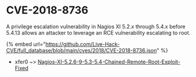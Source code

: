 # CVE-2018-8736

A privilege escalation vulnerability in Nagios XI 5.2.x through 5.4.x before 5.4.13 allows an attacker to leverage an RCE vulnerability escalating to root.

{% embed url="https://github.com/Live-Hack-CVE/full_database/blob/main/cves/2018/CVE-2018-8736.json" %}


* xfer0 ~> [Nagios-XI-5.2.6-9-5.3-5.4-Chained-Remote-Root-Exploit-Fixed](https://zeste.alice-snow.ru/2018/database/cve-2018-8736/nagios-xi-5.2.6-9-5.3-5.4-chained-remote-root-exploit-fixed-xfer0)